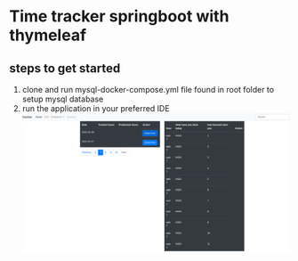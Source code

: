 # Time tracker springboot with thymeleaf

## steps to get started 
1. clone and run mysql-docker-compose.yml file found in root folder to setup  mysql database
2. run the application in your preferred IDE
   ![Tux, the Linux mascot](src/images/homepage.png)


